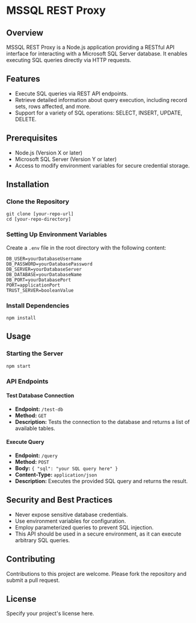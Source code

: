 
# MSSQL REST Proxy

## Overview
MSSQL REST Proxy is a Node.js application providing a RESTful API interface for interacting with a Microsoft SQL Server database. It enables executing SQL queries directly via HTTP requests.

## Features
- Execute SQL queries via REST API endpoints.
- Retrieve detailed information about query execution, including record sets, rows affected, and more.
- Support for a variety of SQL operations: SELECT, INSERT, UPDATE, DELETE.

## Prerequisites
- Node.js (Version X or later)
- Microsoft SQL Server (Version Y or later)
- Access to modify environment variables for secure credential storage.

## Installation

### Clone the Repository
```
git clone [your-repo-url]
cd [your-repo-directory]
```

### Setting Up Environment Variables
Create a `.env` file in the root directory with the following content:

```
DB_USER=yourDatabaseUsername
DB_PASSWORD=yourDatabasePassword
DB_SERVER=yourDatabaseServer
DB_DATABASE=yourDatabaseName
DB_PORT=yourDatabasePort
PORT=applicationPort
TRUST_SERVER=booleanValue
```

### Install Dependencies
```
npm install
```

## Usage

### Starting the Server
```
npm start
```

### API Endpoints

#### Test Database Connection
- **Endpoint:** `/test-db`
- **Method:** `GET`
- **Description:** Tests the connection to the database and returns a list of available tables.

#### Execute Query
- **Endpoint:** `/query`
- **Method:** `POST`
- **Body:** `{ "sql": "your SQL query here" }`
- **Content-Type:** `application/json`
- **Description:** Executes the provided SQL query and returns the result.

## Security and Best Practices
- Never expose sensitive database credentials.
- Use environment variables for configuration.
- Employ parameterized queries to prevent SQL injection.
- This API should be used in a secure environment, as it can execute arbitrary SQL queries.

## Contributing
Contributions to this project are welcome. Please fork the repository and submit a pull request.

## License
Specify your project's license here.

